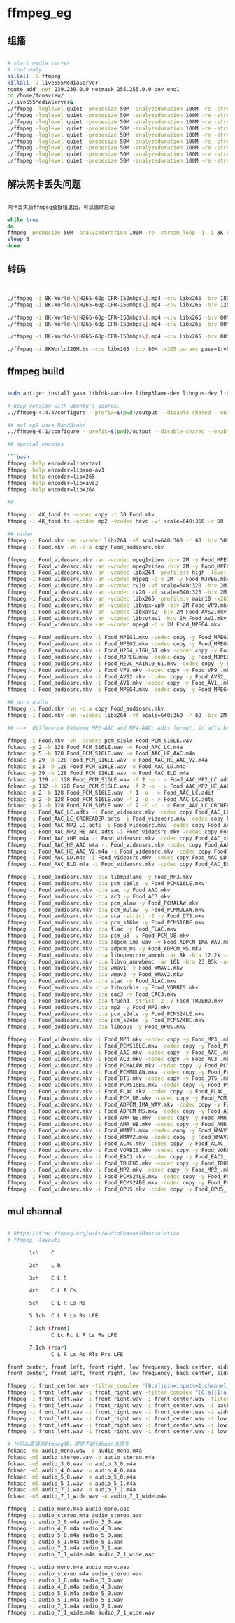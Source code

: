 # ffmpeg_eg

## 组播

```bash

# start media server
# root only
killall -9 ffmpeg
killall -9 live555MediaServer
route add -net 239.239.0.0 netmask 255.255.0.0 dev eno1
cd /home/fonsview/
./live555MediaServer&
./ffmpeg -loglevel quiet -probesize 50M -analyzeduration 100M -re -stream_loop -1 -i jlxiao/dump_20231030/8K/multicast/dump_igmp_ch25.ts -c:a copy -c:v copy -f rtp_mpegts rtp://239.239.3.3:5140&
./ffmpeg -loglevel quiet -probesize 50M -analyzeduration 100M -re -stream_loop -1 -i jlxiao/dump_20231030/8K/multicast/dump_igmp_ch26.ts -c:a copy -c:v copy -f rtp_mpegts rtp://239.239.3.4:5140&
./ffmpeg -loglevel quiet -probesize 50M -analyzeduration 100M -re -stream_loop -1 -i jlxiao/dump_20231030/8K/multicast/dump_4k_sanbeiji_50m50p8bit.ts -c:a copy -c:v copy -f rtp_mpegts rtp://239.239.3.5:5140&
./ffmpeg -loglevel quiet -probesize 50M -analyzeduration 100M -re -stream_loop -1 -i jlxiao/dump_20231030/8K/multicast/dump_4k_yangjiang_5_fenzhong_50m50p8bit.ts -c:a copy -c:v copy -f rtp_mpegts rtp://239.239.3.6:5140&
./ffmpeg -loglevel quiet -probesize 50M -analyzeduration 100M -re -stream_loop -1 -i jlxiao/dump_20231030/8K/multicast/dump_h265_4k_16m_60fps_3min_logo4.ts -c:a copy -c:v copy -f rtp_mpegts rtp://239.239.3.7:5140&
./ffmpeg -loglevel quiet -probesize 50M -analyzeduration 100M -re -stream_loop -1 -i jlxiao/dump_20231030/8K/multicast/dump_h265_samsung_4k_20m_cbr_60fps.ts -c:a copy -c:v copy -f rtp_mpegts rtp://239.239.3.8:5140&
./ffmpeg -loglevel quiet -probesize 50M -analyzeduration 100M -re -stream_loop -1 -i /opt/fonsview/data/media/movie/4K/HD.Club-4K-Chimei-inn-60mbps.ts -c:a copy -c:v copy -f rtp_mpegts rtp://239.239.3.9:5140&
./ffmpeg -loglevel quiet -probesize 50M -analyzeduration 100M -re -stream_loop -1 -i jlxiao/problem/afamda_4K.ts -c:a copy -c:v copy -f rtp_mpegts rtp://239.239.3.10:5140&
./ffmpeg -loglevel quiet -probesize 50M -analyzeduration 100M -re -stream_loop -1 -i demo2K.ts -c:a copy -c:v copy -f rtp_mpegts rtp://239.239.3.11:5140&

```

## 解决网卡丢失问题

```bash

网卡丢失后ffmpeg会报错退出，可以循环启动

while true
do 
ffmpeg -probesize 50M -analyzeduration 100M -re -stream_loop -1 -i 8K-HEVC125M.ts -c:a copy -c:v copy -f rtp_mpegts rtp://239.239.3.3:5140
sleep 5
done

```


## 转码

```bash


./ffmpeg -i 8K-World-\[H265-60p-CFR-150mbps\].mp4 -c:v libx265 -b:v 180M -x265-params pass=1:vbv-maxrate=180000:vbv-bufsize=24000 -c:a copy -f mpegts -y /dev/null
./ffmpeg -i 8K-World-\[H265-60p-CFR-150mbps\].mp4 -c:v libx265 -b:v 120M -x265-params pass=2:vbv-maxrate=120000:vbv-bufsize=24000 -c:a copy -f mpegts -y 8K-HEVC120M.ts

./ffmpeg -i 8K-World-\[H265-60p-CFR-150mbps\].mp4 -c:v libx265 -b:v 80M -x265-params pass=1:vbv-maxrate=80000:vbv-bufsize=18000 -c:a copy -f mpegts -y /dev/null
./ffmpeg -i 8K-World-\[H265-60p-CFR-150mbps\].mp4 -c:v libx265 -b:v 80M -x265-params pass=2:vbv-maxrate=80000:vbv-bufsize=18000 -c:a copy -f mpegts -y 8K-HEVC80M_custom.ts

./ffmpeg -i 8K-World-\[H265-60p-CFR-150mbps\].mp4 -c:v libx265 -b:v 80M -s 3840x2160 -c:a copy -f mpegts -y 8K-HEVC80M_custom_4K.ts

./ffmpeg -i 8KWorld120M.ts -c:v libx265 -b:v 80M -x265-params pass=1:vbv-maxrate=80000:vbv-bufsize=18000 -c:a copy -f mpegts -y /dev/null

```

## ffmpeg build

```bash

sudo apt-get install yasm libfdk-aac-dev libmp3lame-dev libopus-dev libsvtav1enc-dev libvorbis-dev libx264-dev libx265-dev libxavs2-dev -y 

# keep version with ubuntu's source.
../ffmpeg-4.4.4/configure --prefix=$(pwd)/output --disable-shared --enable-static --enable-gpl --enable-version3 --enable-nonfree --enable-libfdk-aac --disable-doc

## av1 vp9 uses HandBrake
../ffmpeg-6.1/configure --prefix=$(pwd)/output --disable-shared --enable-static --enable-gpl --enable-version3 --enable-nonfree --enable-libx264 --enable-libx265 --enable-libxavs2  --enable-libfdk-aac --enable-libopus --enable-libvorbis --enable-libmp3lame --disable-doc

## special encodes

```bash
ffmpeg -help encoder=libsvtav1
ffmpeg -help encoder=libaom-av1 
ffmpeg -help encoder=libx265
ffmpeg -help encoder=libxavs2
ffmpeg -help encoder=libx264

```


```bash
## 

ffmpeg -i 4K_food.ts -codec copy -t 30 Food.mkv
ffmpeg -i 4K_food.ts -acodec mp2 -vcodec hevc -vf scale=640:360 -r 60 -b:v 4M -y Food_full.mkv

## video
ffmpeg -i Food.mkv -an -vcodec libx264 -vf scale=640:360 -r 60 -b:v 50M -y Food_videosrc.mkv
ffmpeg -i Food.mkv -vn -c:a copy Food_audiosrc.mkv

ffmpeg -i Food_videosrc.mkv -an -vcodec mpeg1video -b:v 2M -y Food_MPEG1.mkv
ffmpeg -i Food_videosrc.mkv -an -vcodec mpeg2video -b:v 2M -y Food_MPEG2.mkv
ffmpeg -i Food_videosrc.mkv -an -vcodec libx264 -profile:v high -level 5.1 -b:v 2M -y Food_H264_HIGH_51.mkv
ffmpeg -i Food_videosrc.mkv -an -vcodec mjpeg -b:v 2M -y Food_MJPEG.mkv
ffmpeg -i Food_videosrc.mkv -an -vcodec rv10 -vf scale=640:320 -b:v 2M -y Food_RV10.rm
ffmpeg -i Food_videosrc.mkv -an -vcodec rv20 -vf scale=640:320 -b:v 2M -y Food_RV20.rm
ffmpeg -i Food_videosrc.mkv -an -vcodec libx265 -profile:v main10 -x265-params level-idc=6.1 -b:v 2M -y Food_HEVC_MAIN10_61.mkv
ffmpeg -i Food_videosrc.mkv -an -vcodec libvpx-vp9 -b:v 2M Food_VP9.mkv
ffmpeg -i Food_videosrc.mkv -an -vcodec libxavs2 -b:v 2M Food_AVS2.mkv
ffmpeg -i Food_videosrc.mkv -an -vcodec libsvtav1 -b:v 2M Food_AV1.mkv
ffmpeg -i Food_videosrc.mkv -an -vcodec mpeg4 -b:v 2M Food_MPEG4.mkv

ffmpeg -i Food_audiosrc.mkv -i Food_MPEG1.mkv -codec copy -y Food_MPEG1_.mkv
ffmpeg -i Food_audiosrc.mkv -i Food_MPEG2.mkv -codec copy -y Food_MPEG2_.mkv
ffmpeg -i Food_audiosrc.mkv -i Food_H264_HIGH_51.mkv -codec copy -y Food_H264_HIGH_51_.mkv
ffmpeg -i Food_audiosrc.mkv -i Food_MJPEG.mkv -codec copy -y Food_MJPEG_.mkv
ffmpeg -i Food_audiosrc.mkv -i Food_HEVC_MAIN10_61.mkv -codec copy -y Food_HEVC_MAIN10_61_.mkv
ffmpeg -i Food_audiosrc.mkv -i Food_VP9.mkv -codec copy -y Food_VP9_.mkv
ffmpeg -i Food_audiosrc.mkv -i Food_AVS2.mkv -codec copy -y Food_AVS2_.mkv
ffmpeg -i Food_audiosrc.mkv -i Food_AV1.mkv -codec copy -y Food_AV1_.mkv
ffmpeg -i Food_audiosrc.mkv -i Food_MPEG4.mkv -codec copy -y Food_MPEG4_.mkv

## pure audio
ffmpeg -i Food.mkv -vn -c:a copy Food_audiosrc.mkv
ffmpeg -i Food.mkv -an -vcodec libx264 -vf scale=640:360 -r 60 -b:v 2M -y Food_videosrc.mkv

## -->  difference between MP2-AAC and MP4-AAC: adts format. in adts.header.

ffmpeg -i Food.mkv -vn -acodec pcm_s16le Food_PCM_S16LE.wav
fdkaac -p 2 -b 128 Food_PCM_S16LE.wav -o Food_AAC_LC.m4a
fdkaac -p 5 -b 128 Food_PCM_S16LE.wav -o Food_AAC_HE_AAC.m4a
fdkaac -p 29 -b 128 Food_PCM_S16LE.wav -o Food_AAC_HE_AAC_V2.m4a
fdkaac -p 23 -b 128 Food_PCM_S16LE.wav -o Food_AAC_LD.m4a
fdkaac -p 39 -b 128 Food_PCM_S16LE.wav -o Food_AAC_ELD.m4a
fdkaac -p 129 -b 128 Food_PCM_S16LE.wav -f 2 -o - > Food_AAC_MP2_LC.adts
fdkaac -p 132 -b 128 Food_PCM_S16LE.wav -f 2 -o - > Food_AAC_MP2_HE_AAC.adts
fdkaac -p 2 -b 128 Food_PCM_S16LE.wav -f 1 -o - > Food_AAC_LC.adif
fdkaac -p 2 -b 128 Food_PCM_S16LE.wav -f 2 -o - > Food_AAC_LC.adts
fdkaac -p 2 -b 128 Food_PCM_S16LE.wav -f 2 -C -o - > Food_AAC_LC_CRCHEADER.adts
ffmpeg -i Food_AAC_LC.adts -i Food_videosrc.mkv -codec copy Food_AAC_LC_ADTS.ts
ffmpeg -i Food_AAC_LC_CRCHEADER.adts -i Food_videosrc.mkv -codec copy Food_AAC_LC_ADTS_CRCHEADER.ts
ffmpeg -i Food_AAC_MP2_LC.adts -i Food_videosrc.mkv -codec copy Food_AAC_MP2_LC.ts
ffmpeg -i Food_AAC_MP2_HE_AAC.adts -i Food_videosrc.mkv -codec copy Food_AAC_MP2_HE_AAC.ts
ffmpeg -i Food_AAC_xHE.m4a -i Food_videosrc.mkv -codec copy Food_AAC_xHE.mkv
ffmpeg -i Food_AAC_HE_AAC.m4a -i Food_videosrc.mkv -codec copy Food_AAC_HE_AAC.mp4
ffmpeg -i Food_AAC_HE_AAC_V2.m4a -i Food_videosrc.mkv -codec copy Food_AAC_HE_AAC_V2.mp4
ffmpeg -i Food_AAC_LD.m4a -i Food_videosrc.mkv -codec copy Food_AAC_LD.mp4
ffmpeg -i Food_AAC_ELD.m4a -i Food_videosrc.mkv -codec copy Food_AAC_ELD.mp4

ffmpeg -i Food_audiosrc.mkv -c:a libmp3lame -y Food_MP3.mkv
ffmpeg -i Food_audiosrc.mkv -c:a pcm_s16le -y Food_PCMS16LE.mkv
ffmpeg -i Food_audiosrc.mkv -c:a aac -y Food_AAC.mkv
ffmpeg -i Food_audiosrc.mkv -c:a ac3 -y Food_AC3.mkv
ffmpeg -i Food_audiosrc.mkv -c:a pcm_alaw -y Food_PCMALAW.mkv
ffmpeg -i Food_audiosrc.mkv -c:a pcm_mulaw -y Food_PCMMULAW.mkv
ffmpeg -i Food_audiosrc.mkv -c:a dca -strict -2 -y Food_DTS.mkv
ffmpeg -i Food_audiosrc.mkv -c:a pcm_s16be -y Food_PCMS16BE.mkv
ffmpeg -i Food_audiosrc.mkv -c:a flac -y Food_FLAC.mkv
ffmpeg -i Food_audiosrc.mkv -c:a pcm_u8 -y Food_PCM_U8.mkv
ffmpeg -i Food_audiosrc.mkv -c:a adpcm_ima_wav -y Food_ADPCM_IMA_WAV.mkv
ffmpeg -i Food_audiosrc.mkv -c:a adpcm_ms -y Food_ADPCM_MS.mkv
ffmpeg -i Food_audiosrc.mkv -c:a libopencore_amrnb -ar 8k -b:a 12.2k -ac 1 -y Food_AMR_NB.mkv
ffmpeg -i Food_audiosrc.mkv -c:a libvo_amrwbenc -ar 16k -b:a 23.85k -ac 1 -y Food_AMR_WB.mkv
ffmpeg -i Food_audiosrc.mkv -c:a wmav1 -y Food_WMAV1.mkv
ffmpeg -i Food_audiosrc.mkv -c:a wmav2 -y Food_WMAV2.mkv
ffmpeg -i Food_audiosrc.mkv -c:a alac -y Food_ALAC.mkv
ffmpeg -i Food_audiosrc.mkv -c:a libvorbis -y Food_VORBIS.mkv
ffmpeg -i Food_audiosrc.mkv -c:a eac3 -y Food_EAC3.mkv
ffmpeg -i Food_audiosrc.mkv -c:a truehd -strict -2 -y Food_TRUEHD.mkv
ffmpeg -i Food_audiosrc.mkv -c:a mp2 -y Food_MP2.mkv
ffmpeg -i Food_audiosrc.mkv -c:a pcm_s24le -y Food_PCMS24LE.mkv
ffmpeg -i Food_audiosrc.mkv -c:a pcm_s24be -y Food_PCMS24BE.mkv
ffmpeg -i Food_audiosrc.mkv -c:a libopus -y Food_OPUS.mkv

ffmpeg -i Food_videosrc.mkv -i Food_MP3.mkv -codec copy -y Food_MP3_.mkv
ffmpeg -i Food_videosrc.mkv -i Food_PCMS16LE.mkv -codec copy -y Food_PCMS16LE_.mkv
ffmpeg -i Food_videosrc.mkv -i Food_AAC.mkv -codec copy -y Food_AAC_.mkv
ffmpeg -i Food_videosrc.mkv -i Food_AC3.mkv -codec copy -y Food_AC3_.mkv
ffmpeg -i Food_videosrc.mkv -i Food_PCMALAW.mkv -codec copy -y Food_PCMALAW_.mkv
ffmpeg -i Food_videosrc.mkv -i Food_PCMMULAW.mkv -codec copy -y Food_PCMMULAW_.mkv
ffmpeg -i Food_videosrc.mkv -i Food_DTS.mkv -codec copy -y Food_DTS_.mkv
ffmpeg -i Food_videosrc.mkv -i Food_PCMS16BE.mkv -codec copy -y Food_PCMS16BE_.mkv
ffmpeg -i Food_videosrc.mkv -i Food_FLAC.mkv -codec copy -y Food_FLAC_.mkv
ffmpeg -i Food_videosrc.mkv -i Food_PCM_U8.mkv -codec copy -y Food_PCM_U8_.mkv
ffmpeg -i Food_videosrc.mkv -i Food_ADPCM_IMA_WAV.mkv -codec copy -y Food_ADPCM_IMA_WAV_.mkv
ffmpeg -i Food_videosrc.mkv -i Food_ADPCM_MS.mkv -codec copy -y Food_ADPCM_MS_.mkv
ffmpeg -i Food_videosrc.mkv -i Food_AMR_NB.mkv -codec copy -y Food_AMR_NB_.mkv
ffmpeg -i Food_videosrc.mkv -i Food_AMR_WB.mkv -codec copy -y Food_AMR_WB_.mkv
ffmpeg -i Food_videosrc.mkv -i Food_WMAV1.mkv -codec copy -y Food_WMAV1_.mkv
ffmpeg -i Food_videosrc.mkv -i Food_WMAV2.mkv -codec copy -y Food_WMAV2_.mkv
ffmpeg -i Food_videosrc.mkv -i Food_ALAC.mkv -codec copy -y Food_ALAC_.mkv
ffmpeg -i Food_videosrc.mkv -i Food_VORBIS.mkv -codec copy -y Food_VORBIS_.mkv
ffmpeg -i Food_videosrc.mkv -i Food_EAC3.mkv -codec copy -y Food_EAC3_.mkv
ffmpeg -i Food_videosrc.mkv -i Food_TRUEHD.mkv -codec copy -y Food_TRUEHD_.mkv
ffmpeg -i Food_videosrc.mkv -i Food_MP2.mkv -codec copy -y Food_MP2_.mkv
ffmpeg -i Food_videosrc.mkv -i Food_PCMS24LE.mkv -codec copy -y Food_PCMS24LE_.mkv
ffmpeg -i Food_videosrc.mkv -i Food_PCMS24BE.mkv -codec copy -y Food_PCMS24BE_.mkv
ffmpeg -i Food_videosrc.mkv -i Food_OPUS.mkv -codec copy -y Food_OPUS_.mkv

```

## mul channal

```bash

# https://trac.ffmpeg.org/wiki/AudioChannelManipulation
# ffmpeg -layouts

       1ch    C

       2ch    L R

       3ch    C L R

       4ch    C L R Cs

       5ch    C L R Ls Rs

       5.1ch  C L R Ls Rs LFE

       7.1ch (front)
              C Lc Rc L R Ls Rs LFE

       7.1ch (rear)
              C L R Ls Rs Rls Rrs LFE

front center, front left, front right, low frequency, back center, side left, side right, 
front_center, front_left, front_right, low_frequency, back_center, side_left, side_right, 

ffmpeg -i front_center.wav -filter_complex "[0:a]join=inputs=1:channel_layout=mono:map=0.0-FC[a]" -map "[a]" audio_mono.wav
ffmpeg -i front_left.wav -i front_right.wav -filter_complex "[0:a][1:a]join=inputs=2:channel_layout=stereo:map=0.0-FL|1.0-FR[a]" -map "[a]" audio_stereo.wav
ffmpeg -i front_left.wav -i front_right.wav -i front_center.wav -filter_complex "[0:a][1:a][2:a]join=inputs=3:channel_layout=3.0:map=0.0-FL|1.0-FR|2.0-FC[a]" -map "[a]" audio_3_0.wav
ffmpeg -i front_left.wav -i front_right.wav -i front_center.wav -i back_center.wav -filter_complex "[0:a][1:a][2:a][3:a]join=inputs=4:channel_layout=4.0:map=0.0-FL|1.0-FR|2.0-FC|3.0-BC[a]" -map "[a]" audio_4_0.wav
ffmpeg -i front_left.wav -i front_right.wav -i front_center.wav -i side_left.wav -i side_right.wav -filter_complex "[0:a][1:a][2:a][3:a][4:a]join=inputs=5:channel_layout=5.0:map=0.0-FL|1.0-FR|2.0-FC|3.0-BL|4.0-BR[a]" -map "[a]" audio_5_0.wav
ffmpeg -i front_left.wav -i front_right.wav -i front_center.wav -i low_frequency.wav -i side_left.wav -i side_right.wav -filter_complex "[0:a][1:a][2:a][3:a][4:a][5:a]join=inputs=6:channel_layout=5.1:map=0.0-FL|1.0-FR|2.0-FC|3.0-LFE|4.0-BL|5.0-BR[a]" -map "[a]" audio_5_1.wav
ffmpeg -i front_left.wav -i front_right.wav -i front_center.wav -i low_frequency.wav -i side_left.wav -i side_right.wav -i side_left.wav -i side_right.wav -filter_complex "[0:a][1:a][2:a][3:a][4:a][5:a]join=inputs=8:channel_layout=7.1:map=0.0-FL|1.0-FR|2.0-FC|3.0-LFE|4.0-SL|5.0-SR|6.0-BL|7.0-BR[a]" -map "[a]" audio_7_1.wav
ffmpeg -i front_left.wav -i front_right.wav -i front_center.wav -i low_frequency.wav -i side_left.wav -i side_right.wav -i side_left.wav -i side_right.wav -filter_complex "[0:a][1:a][2:a][3:a][4:a][5:a]join=inputs=8:channel_layout=7.1(wide):map=0.0-FL|1.0-FR|2.0-FC|3.0-LFE|4.0-BL|5.0-BR|6.0-FLC|7.0-FRC[a]" -map "[a]" audio_7_1_wide.wav

# 也可以直接用ffmpeg转，但是不如fdkaac选项多
fdkaac -m5 audio_mono.wav -o audio_mono.m4a
fdkaac -m5 audio_stereo.wav -o audio_stereo.m4a
fdkaac -m5 audio_3_0.wav -o audio_3_0.m4a
fdkaac -m5 audio_4_0.wav -o audio_4_0.m4a
fdkaac -m5 audio_5_0.wav -o audio_5_0.m4a
fdkaac -m5 audio_5_1.wav -o audio_5_1.m4a
fdkaac -m5 audio_7_1.wav -o audio_7_1.m4a
fdkaac -m5 audio_7_1_wide.wav -o audio_7_1_wide.m4a

ffmpeg -i audio_mono.m4a audio_mono.aac
ffmpeg -i audio_stereo.m4a audio_stereo.aac
ffmpeg -i audio_3_0.m4a audio_3_0.aac
ffmpeg -i audio_4_0.m4a audio_4_0.aac
ffmpeg -i audio_5_0.m4a audio_5_0.aac
ffmpeg -i audio_5_1.m4a audio_5_1.aac
ffmpeg -i audio_7_1.m4a audio_7_1.aac
ffmpeg -i audio_7_1_wide.m4a audio_7_1_wide.aac

ffmpeg -i audio_mono.m4a audio_mono.wav
ffmpeg -i audio_stereo.m4a audio_stereo.wav
ffmpeg -i audio_3_0.m4a audio_3_0.wav
ffmpeg -i audio_4_0.m4a audio_4_0.wav
ffmpeg -i audio_5_0.m4a audio_5_0.wav
ffmpeg -i audio_5_1.m4a audio_5_1.wav
ffmpeg -i audio_7_1.m4a audio_7_1.wav
ffmpeg -i audio_7_1_wide.m4a audio_7_1_wide.wav

```